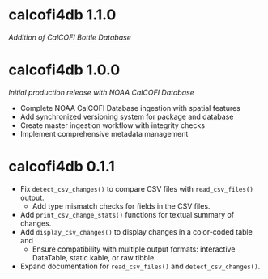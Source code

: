 # calcofi4db 1.1.0

*Addition of CalCOFI Bottle Database*

# calcofi4db 1.0.0

*Initial production release with NOAA CalCOFI Database*

* Complete NOAA CalCOFI Database ingestion with spatial features
* Add synchronized versioning system for package and database
* Create master ingestion workflow with integrity checks
* Implement comprehensive metadata management

# calcofi4db 0.1.1

* Fix `detect_csv_changes()` to compare CSV files with `read_csv_files()` output.
  * Add type mismatch checks for fields in the CSV files.
* Add `print_csv_change_stats()` functions for textual summary of changes.
* Add `display_csv_changes()` to display changes in a color-coded table and 
    * Ensure compatibility with multiple output formats: interactive DataTable, static kable, or raw tibble.
* Expand documentation for `read_csv_files()` and `detect_csv_changes()`.

